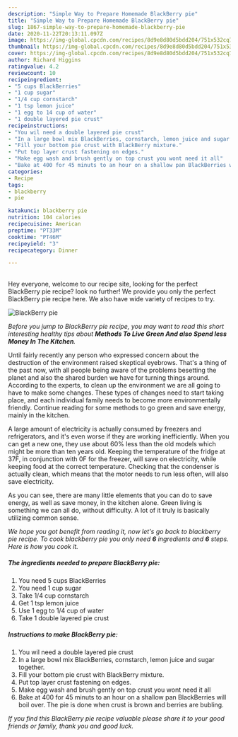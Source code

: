 ```yaml
---
description: "Simple Way to Prepare Homemade BlackBerry pie"
title: "Simple Way to Prepare Homemade BlackBerry pie"
slug: 1867-simple-way-to-prepare-homemade-blackberry-pie
date: 2020-11-22T20:13:11.097Z
image: https://img-global.cpcdn.com/recipes/8d9e8d80d5bdd204/751x532cq70/blackberry-pie-recipe-main-photo.jpg
thumbnail: https://img-global.cpcdn.com/recipes/8d9e8d80d5bdd204/751x532cq70/blackberry-pie-recipe-main-photo.jpg
cover: https://img-global.cpcdn.com/recipes/8d9e8d80d5bdd204/751x532cq70/blackberry-pie-recipe-main-photo.jpg
author: Richard Higgins
ratingvalue: 4.2
reviewcount: 10
recipeingredient:
- "5 cups BlackBerries"
- "1 cup sugar"
- "1/4 cup cornstarch"
- "1 tsp lemon juice"
- "1 egg to 14 cup of water"
- "1 double layered pie crust"
recipeinstructions:
- "You wil need a double layered pie crust"
- "In a large bowl mix BlackBerries, cornstarch, lemon juice and sugar together."
- "Fill your bottom pie crust with BlackBerry mixture."
- "Put top layer crust fastening on edges."
- "Make egg wash and brush gently on top crust you wont need it all"
- "Bake at 400 for 45 minuts to an hour on a shallow pan BlackBerries will boil over. The pie is done when crust is brown and berries are bubling."
categories:
- Recipe
tags:
- blackberry
- pie

katakunci: blackberry pie 
nutrition: 104 calories
recipecuisine: American
preptime: "PT33M"
cooktime: "PT46M"
recipeyield: "3"
recipecategory: Dinner

---
```

<br>
Hey everyone, welcome to our recipe site, looking for the perfect BlackBerry pie recipe? look no further! We provide you only the perfect BlackBerry pie recipe here. We also have wide variety of recipes to try.
<br>


![BlackBerry pie](https://img-global.cpcdn.com/recipes/8d9e8d80d5bdd204/751x532cq70/blackberry-pie-recipe-main-photo.jpg)

<i>Before you jump to BlackBerry pie recipe, you may want to read this short interesting healthy tips about 
<strong>Methods To Live Green And also Spend less Money In The Kitchen</strong>.</i>
</br>

Until fairly recently any person who expressed concern about the destruction of the environment raised skeptical eyebrows. That's a thing of the past now, with all people being aware of the problems besetting the planet and also the shared burden we have for turning things around. According to the experts, to clean up the environment we are all going to have to make some changes. These types of changes need to start taking place, and each individual family needs to become more environmentally friendly. Continue reading for some methods to go green and save energy, mainly in the kitchen.

A large amount of electricity is actually consumed by freezers and refrigerators, and it's even worse if they are working inefficiently. When you can get a new one, they use about 60% less than the old models which might be more than ten years old. Keeping the temperature of the fridge at 37F, in conjunction with 0F for the freezer, will save on electricity, while keeping food at the correct temperature. Checking that the condenser is actually clean, which means that the motor needs to run less often, will also save electricity.

As you can see, there are many little elements that you can do to save energy, as well as save money, in the kitchen alone. Green living is something we can all do, without difficulty. A lot of it truly is basically utilizing common sense.


<i>We hope you got benefit from reading it, now let's go back to blackberry pie recipe. To cook blackberry pie you only need <strong>6</strong> ingredients and <strong>6</strong> steps. Here is how you cook it.
</i>

##### The ingredients needed to prepare BlackBerry pie:

1. You need 5 cups BlackBerries
1. You need 1 cup sugar
1. Take 1/4 cup cornstarch
1. Get 1 tsp lemon juice
1. Use 1 egg to 1/4 cup of water
1. Take 1 double layered pie crust


##### Instructions to make BlackBerry pie:

1. You wil need a double layered pie crust
1. In a large bowl mix BlackBerries, cornstarch, lemon juice and sugar together.
1. Fill your bottom pie crust with BlackBerry mixture.
1. Put top layer crust fastening on edges.
1. Make egg wash and brush gently on top crust you wont need it all
1. Bake at 400 for 45 minuts to an hour on a shallow pan BlackBerries will boil over. The pie is done when crust is brown and berries are bubling.


<i>If you find this BlackBerry pie recipe valuable please share it to your good friends or family, thank you and good luck.</i>
